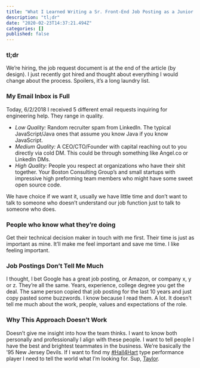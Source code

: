 ```yaml
---
title: "What I Learned Writing a Sr. Front-End Job Posting as a Junior Engineer"
description: "tl;dr"
date: "2020-02-23T14:37:21.494Z"
categories: []
published: false
---
```


### **tl;dr**

We’re hiring, the job request document is at the end of the article (by design). I just recently got hired and thought about everything I would change about the process. Spoilers, it’s a long laundry list.

### My Email Inbox is Full

Today, 6/2/2018 I received 5 different email requests inquiring for engineering help. They range in quality.

-   _Low Quality:_ Random recruiter spam from LinkedIn. The typical JavaScript/Java ones that assume you know Java if you know JavaScript.
-   _Medium Quality:_ A CEO/CTO/Founder with capital reaching out to you directly via cold DM. This could be through something like Angel.co or LinkedIn DMs.
-   _High Quality:_ People you respect at organizations who have their shit together. Your Boston Consulting Group’s and small startups with impressive high preforming team members who might have some sweet open source code.

We have choice if we want it, usually we have little time and don’t want to talk to someone who doesn’t understand our job function just to talk to someone who does.

### People who know what they’re doing

Get their technical decision maker in touch with me first. Their time is just as important as mine. It’ll make me feel important and save me time. I like feeling important.

### Job Postings Don’t Tell Me Much

I thought, I bet Google has a great job posting, or Amazon, or company x, y or z. They’re all the same. Years, experience, college degree you get the deal. The same person copied that job posting for the last 10 years and just copy pasted some buzzwords. I know because I read them. A lot. It doesn’t tell me much about the work, people, values and expectations of the role. 

### Why This Approach Doesn’t Work

Doesn’t give me insight into how the team thinks. I want to know both personally and professionally I align with these people. I want to tell people I have the best and brightest teammates in the business. We’re basically the ’95 New Jersey Devils. If I want to find my [#Hall4Hart](https://www.sportsnet.ca/hockey/nhl/hall-hart-slam-dunk-no-brainer-lavoie/) type performance player I need to tell the world what I’m looking for. Sup, [Taylor](https://twitter.com/hallsy09/status/926174854075727873?lang=en).
